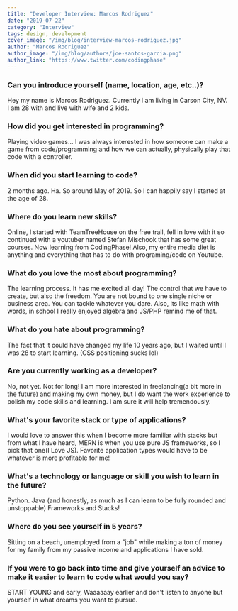 ```yaml
---
title: "Developer Interview: Marcos Rodriguez"
date: "2019-07-22"
category: "Interview"
tags: design, development
cover_image: "/img/blog/interview-marcos-rodriguez.jpg"
author: "Marcos Rodriguez"
author_image: "/img/blog/authors/joe-santos-garcia.png"
author_link: "https://www.twitter.com/codingphase"
---
```


### Can you introduce yourself (name, location, age, etc..)?

Hey my name is Marcos Rodriguez. Currently I am living in Carson City, NV. I am 28 with and live with wife and 2 kids.

### How did you get interested in programming?

Playing video games... I was always interested in how someone can make a game from code/programming and how we can actually, physically play that code with a controller.

### When did you start learning to code?

2 months ago. Ha. So around May of 2019. So I can happily say I started at the age of 28.

### Where do you learn new skills?

Online, I started with TeamTreeHouse on the free trail, fell in love with it so continued with a youtuber named Stefan Mischook that has some great courses. Now learning from CodingPhase! Also, my entire media diet is anything and everything that has to do with programing/code on Youtube.

### What do you love the most about programming?
The learning process. It has me excited all day!
The control that we have to create, but also the freedom. You are not bound to one single niche or business area. You can tackle whatever you dare. Also, its like math with words, in school I really enjoyed algebra and JS/PHP remind me of that.

### What do you hate about programming?

The fact that it could have changed my life 10 years ago, but I waited until I was 28 to start learning. (CSS positioning sucks lol)

### Are you currently working as a developer?

No, not yet. Not for long! I am more interested in freelancing(a bit more in the future) and making my own money, but I do want the work experience to polish my code skills and learning. I am sure it will help tremendously.

### What's your favorite stack or type of applications?

I would love to answer this when I become more familiar with stacks but from what I have heard, MERN is when you use pure JS frameworks, so I pick that one(I Love JS).
Favorite application types would have to be whatever is more profitable for me!

### What's a technology or language or skill you wish to learn in the future?

Python.
Java (and honestly, as much as I can learn to be fully rounded and unstoppable)
Frameworks and Stacks!

### Where do you see yourself in 5 years?

Sitting on a beach, unemployed from a "job" while making a ton of money for my family from my passive income and applications I have sold.

### If you were to go back into time and give yourself an advice to make it easier to learn to code what would you say?

START YOUNG and early, Waaaaaay earlier and don't listen to anyone but yourself in what dreams you want to pursue.